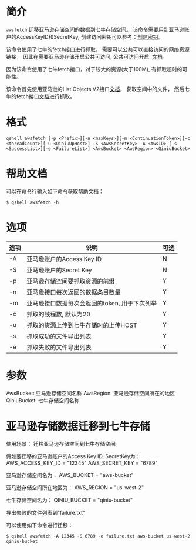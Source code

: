 # 简介
`awsfetch` 迁移亚马逊存储空间的数据到七牛存储空间。 该命令需要用到亚马逊账户的AccessKeyID和SecretKey, 创建访问密钥可以参考：[创建密钥](https://docs.aws.amazon.com/zh_cn/general/latest/gr/managing-aws-access-keys.html)。

该命令使用了七牛的fetch接口进行抓取， 需要可以公共可以直接访问的网络资源链接， 因此在需要亚马逊存储开启公共可访问, 公共可访问开启: [文档](https://aws.amazon.com/cn/premiumsupport/knowledge-center/read-access-objects-s3-bucket/)。

因为该命令使用了七牛fetch接口，对于较大的资源(大于100M), 有抓取超时的可能性。

该命令首先使用亚马逊的List Objects V2接口[文档](https://docs.aws.amazon.com/AmazonS3/latest/API/v2-RESTBucketGET.html)， 获取空间中的文件， 然后七牛的fetch接口[文档](https://developer.qiniu.com/kodo/api/1263/fetch)进行抓取。

# 格式
```
qshell awsfetch [-p <Prefix>][-n <maxKeys>][-m <ContinuationToken>][-c <threadCount>][-u <QiniuUpHost>] -S <AwsSecretKey> -A <AwsID> [-s <SuccessList>][-e <FailureList>] <AwsBucket> <AwsRegion> <QiniuBucket>
```

# 帮助文档
可以在命令行输入如下命令获取帮助文档：
```
$ qshell awsfetch -h
```

# 选项
| 选项 |                     说明                      | 可选 |
|------|-----------------------------------------------|------|
| -A   | 亚马逊账户的Access Key ID                     | N    |
| -S   | 亚马逊账户的Secret Key                        | N    |
| -p   | 亚马逊存储空间要抓取资源的前缀                | Y    |
| -n   | 亚马逊接口每次返回的数据条目数量              | Y    |
| -m   | 亚马逊接口数据每次会返回的token, 用于下次列举 | Y    |
| -c   | 抓取的线程数, 默认为20                        | Y    |
| -u   | 抓取的资源上传到七牛存储时的上传HOST          | Y    |
| -s   | 抓取成功的文件导出列表                        | Y    |
| -e   | 抓取失败的文件导出列表                        | Y    |

# 参数
AwsBucket: 亚马逊存储空间名称
AwsRegion: 亚马逊存储空间所在的地区
QiniuBucket: 七牛存储空间名称

# 亚马逊存储数据迁移到七牛存储
使用场景：
迁移亚马逊存储空间到七牛存储空间。

假如要迁移的亚马逊账户的Access Key ID, SecretKey为：
AWS_ACCESS_KEY_ID = "12345"
AWS_SECRET_KEY = "6789"

亚马逊存储空间名为：
AWS_BUCKET = "aws-bucket"

亚马逊存储空间所在地区为：
AWS_REGION = "us-west-2"

七牛存储空间名为：
QINIU_BUCKET = "qiniu-bucket"

导出失败的文件列表到"failure.txt"

可以使用如下命令进行迁移：
```
$ qshell awsfetch -A 12345 -S 6789 -e failure.txt aws-bucket us-west-2 qiniu-bucket 
```
